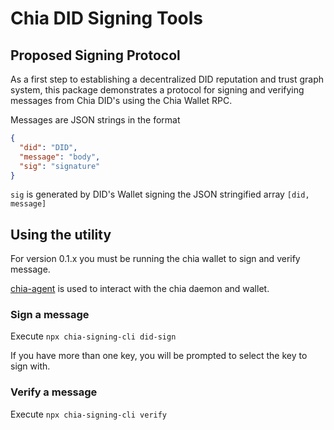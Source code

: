 # Chia DID Signing Tools

## Proposed Signing Protocol

As a first step to establishing a decentralized DID reputation 
and trust graph system, this package demonstrates a protocol
for signing and verifying messages from Chia DID's using the Chia Wallet RPC.

Messages are JSON strings in the format
```JSON
{
  "did": "DID",
  "message": "body",
  "sig": "signature"
}
```

`sig` is generated by DID's Wallet signing the JSON stringified array `[did, message]`

## Using the utility
For version 0.1.x you must be running the chia wallet to sign and verify message.

[chia-agent](https://github.com/Chia-Mine/chia-agent) is used to interact with the chia daemon and wallet.

### Sign a message
Execute `npx chia-signing-cli did-sign`

If you have more than one key, you will be prompted to select the key to sign with.

### Verify a message
Execute `npx chia-signing-cli verify`
